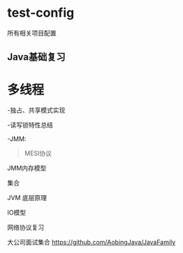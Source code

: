 # test-config
所有相关项目配置



Java基础复习
--------------------------------
# 多线程

-独占、共享模式实现

-读写锁特性总结

-JMM:

> MESI协议





JMM内存模型


集合

JVM 底层原理


IO模型

网络协议复习











大公司面试集合
https://github.com/AobingJava/JavaFamily
